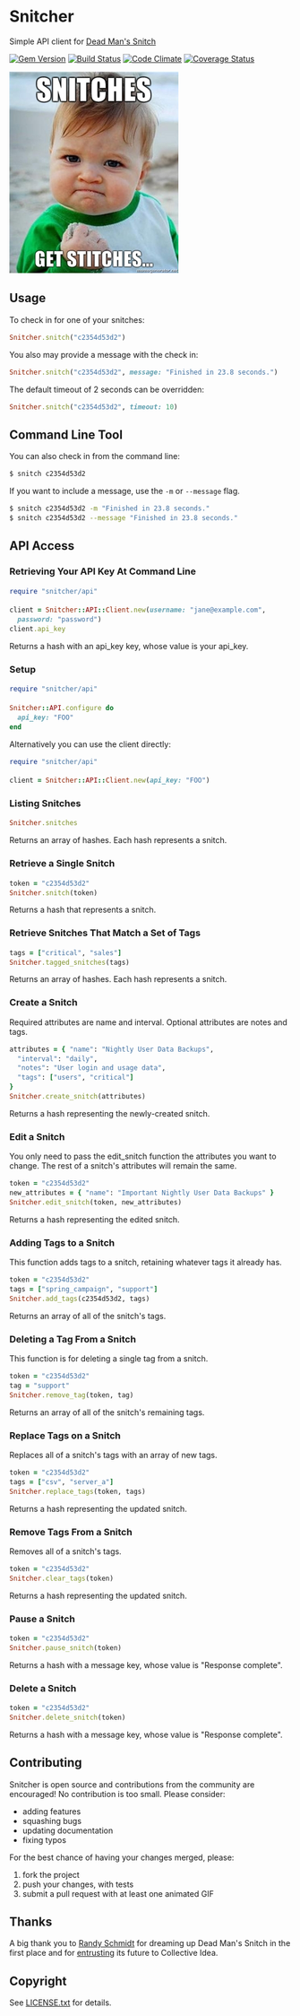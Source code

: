 # Snitcher

Simple API client for [Dead Man's Snitch](https://deadmanssnitch.com)

[![Gem Version](https://badge.fury.io/rb/snitcher.png)](http://badge.fury.io/rb/snitcher)
[![Build Status](https://travis-ci.org/deadmanssnitch/snitcher.png?branch=master)](https://travis-ci.org/deadmanssnitch/snitcher)
[![Code Climate](https://codeclimate.com/github/deadmanssnitch/snitcher.png)](https://codeclimate.com/github/deadmanssnitch/snitcher)
[![Coverage Status](https://coveralls.io/repos/deadmanssnitch/snitcher/badge.png)](https://coveralls.io/r/deadmanssnitch/snitcher)

![Snitches get Stitches](doc/get_them_stitches.jpg)

## Usage

To check in for one of your snitches:

```ruby
Snitcher.snitch("c2354d53d2")
```

You also may provide a message with the check in:

```ruby
Snitcher.snitch("c2354d53d2", message: "Finished in 23.8 seconds.")
```

The default timeout of 2 seconds can be overridden:

```ruby
Snitcher.snitch("c2354d53d2", timeout: 10)
```

## Command Line Tool

You can also check in from the command line:

```bash
$ snitch c2354d53d2
```

If you want to include a message, use the `-m` or `--message` flag.

```bash
$ snitch c2354d53d2 -m "Finished in 23.8 seconds."
$ snitch c2354d53d2 --message "Finished in 23.8 seconds."
```

## API Access

### Retrieving Your API Key At Command Line

```ruby
require "snitcher/api"

client = Snitcher::API::Client.new(username: "jane@example.com",
  password: "password")
client.api_key
```

Returns a hash with an api_key key, whose value is your api_key.

### Setup

```ruby
require "snitcher/api"

Snitcher::API.configure do
  api_key: "FOO"
end
```

Alternatively you can use the client directly:
```ruby
require "snitcher/api"

client = Snitcher::API::Client.new(api_key: "FOO")
```

### Listing Snitches

```ruby
Snitcher.snitches
```

Returns an array of hashes. Each hash represents a snitch.

### Retrieve a Single Snitch

```ruby
token = "c2354d53d2"
Snitcher.snitch(token)
```

Returns a hash that represents a snitch.

### Retrieve Snitches That Match a Set of Tags

```ruby
tags = ["critical", "sales"]
Snitcher.tagged_snitches(tags)
```

Returns an array of hashes. Each hash represents a snitch.

### Create a Snitch

Required attributes are name and interval. Optional attributes are notes and tags.

```ruby
attributes = { "name": "Nightly User Data Backups",
  "interval": "daily",
  "notes": "User login and usage data",
  "tags": ["users", "critical"]
}
Snitcher.create_snitch(attributes)
```

Returns a hash representing the newly-created snitch.

### Edit a Snitch

You only need to pass the edit_snitch function the attributes you want to change. The rest of a snitch's attributes will remain the same.

```ruby
token = "c2354d53d2"
new_attributes = { "name": "Important Nightly User Data Backups" }
Snitcher.edit_snitch(token, new_attributes)
```

Returns a hash representing the edited snitch.

### Adding Tags to a Snitch

This function adds tags to a snitch, retaining whatever tags it already has.

```ruby
token = "c2354d53d2"
tags = ["spring_campaign", "support"]
Snitcher.add_tags(c2354d53d2, tags)
```

Returns an array of all of the snitch's tags.

### Deleting a Tag From a Snitch

This function is for deleting a single tag from a snitch.

```ruby
token = "c2354d53d2"
tag = "support"
Snitcher.remove_tag(token, tag)
```

Returns an array of all of the snitch's remaining tags.

### Replace Tags on a Snitch

Replaces all of a snitch's tags with an array of new tags.

```ruby
token = "c2354d53d2"
tags = ["csv", "server_a"]
Snitcher.replace_tags(token, tags)
```

Returns a hash representing the updated snitch.

### Remove Tags From a Snitch

Removes all of a snitch's tags.

```ruby
token = "c2354d53d2"
Snitcher.clear_tags(token)
```

Returns a hash representing the updated snitch.

### Pause a Snitch

```ruby
token = "c2354d53d2"
Snitcher.pause_snitch(token)
```

Returns a hash with a message key, whose value is "Response complete".

### Delete a Snitch

```ruby
token = "c2354d53d2"
Snitcher.delete_snitch(token)
```

Returns a hash with a message key, whose value is "Response complete".

## Contributing

Snitcher is open source and contributions from the community are encouraged! No
contribution is too small. Please consider:

* adding features
* squashing bugs
* updating documentation
* fixing typos

For the best chance of having your changes merged, please:

1. fork the project
2. push your changes, with tests
3. submit a pull request with at least one animated GIF

## Thanks

A big thank you to [Randy Schmidt](https://github.com/r38y) for dreaming up
Dead Man's Snitch in the first place and for
[entrusting](http://r38y.com/dead-mans-snitch-sold) its future to Collective
Idea.

## Copyright

See [LICENSE.txt](LICENSE.txt) for details.
